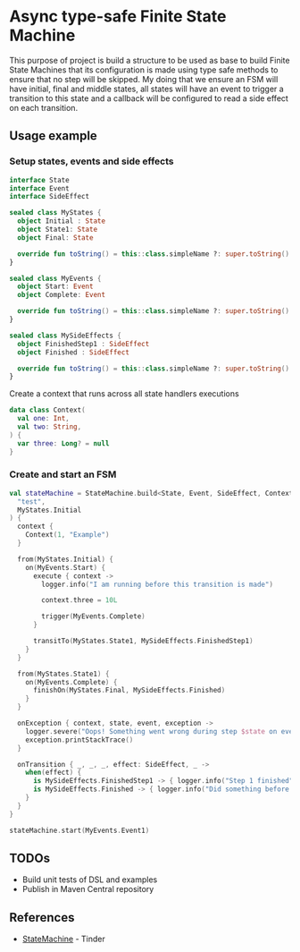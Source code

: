 # Async type-safe Finite State Machine

This purpose of project is build a structure to be used as base to build Finite State 
Machines that its configuration is made using type safe methods to ensure that no step
will be skipped. My doing that we ensure an FSM will have initial, final and middle
states, all states will have an event to trigger a transition to this state and a 
callback will be configured to read a side effect on each transition.

## Usage example

### Setup states, events and side effects

```kotlin
interface State
interface Event
interface SideEffect

sealed class MyStates {
  object Initial : State
  object State1: State
  object Final: State

  override fun toString() = this::class.simpleName ?: super.toString()
}

sealed class MyEvents {
  object Start: Event
  object Complete: Event

  override fun toString() = this::class.simpleName ?: super.toString()
}

sealed class MySideEffects {
  object FinishedStep1 : SideEffect
  object Finished : SideEffect

  override fun toString() = this::class.simpleName ?: super.toString()
}
```

Create a context that runs across all state handlers executions

```kotlin
data class Context(
  val one: Int,
  val two: String,
) {
  var three: Long? = null
}
```

### Create and start an FSM

```kotlin
val stateMachine = StateMachine.build<State, Event, SideEffect, Context>(
  "test",
  MyStates.Initial
) {
  context {
    Context(1, "Example")
  }

  from(MyStates.Initial) {
    on(MyEvents.Start) {
      execute { context ->
        logger.info("I am running before this transition is made")

        context.three = 10L

        trigger(MyEvents.Complete)
      }

      transitTo(MyStates.State1, MySideEffects.FinishedStep1)
    }
  }

  from(MyStates.State1) {
    on(MyEvents.Complete) {
      finishOn(MyStates.Final, MySideEffects.Finished)
    }
  }

  onException { context, state, event, exception ->
    logger.severe("Oops! Something went wrong during step $state on event $event...")
    exception.printStackTrace()
  }

  onTransition { _, _, _, effect: SideEffect, _ ->
    when(effect) {
      is MySideEffects.FinishedStep1 -> { logger.info("Step 1 finished") }
      is MySideEffects.Finished -> { logger.info("Did something before this machine finishes.") }
    }
  }
}

stateMachine.start(MyEvents.Event1)
```

## TODOs

- Build unit tests of DSL and examples
- Publish in Maven Central repository

## References

- [StateMachine](https://github.com/Tinder/StateMachine) - Tinder
